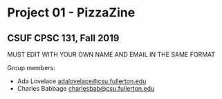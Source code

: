 # Project 01 - PizzaZine
## CSUF CPSC 131, Fall 2019

MUST EDIT WITH YOUR OWN NAME AND EMAIL IN THE SAME FORMAT

Group members:
- Ada Lovelace adalovelace@csu.fullerton.edu
- Charles Babbage charlesbab@csu.fullerton.edu
